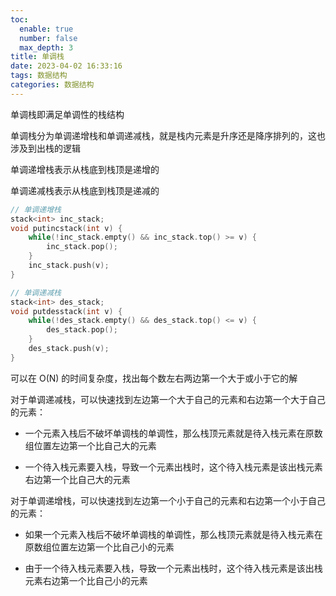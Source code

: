```yaml
---
toc:
  enable: true
  number: false
  max_depth: 3
title: 单调栈
date: 2023-04-02 16:33:16
tags: 数据结构
categories: 数据结构
---
```


单调栈即满足单调性的栈结构

单调栈分为单调递增栈和单调递减栈，就是栈内元素是升序还是降序排列的，这也涉及到出栈的逻辑

单调递增栈表示从栈底到栈顶是递增的

单调递减栈表示从栈底到栈顶是递减的

```cpp
// 单调递增栈
stack<int> inc_stack;
void putincstack(int v) {
    while(!inc_stack.empty() && inc_stack.top() >= v) {
        inc_stack.pop();
    }
    inc_stack.push(v);
}

// 单调递减栈
stack<int> des_stack;
void putdesstack(int v) {
    while(!des_stack.empty() && des_stack.top() <= v) {
        des_stack.pop();
    }
    des_stack.push(v);
}
```

可以在 O(N) 的时间复杂度，找出每个数左右两边第一个大于或小于它的解

对于单调递减栈，可以快速找到左边第一个大于自己的元素和右边第一个大于自己的元素：

- 一个元素入栈后不破坏单调栈的单调性，那么栈顶元素就是待入栈元素在原数组位置左边第一个比自己大的元素

- 一个待入栈元素要入栈，导致一个元素出栈时，这个待入栈元素是该出栈元素右边第一个比自己大的元素

对于单调递增栈，可以快速找到左边第一个小于自己的元素和右边第一个小于自己的元素：

- 如果一个元素入栈后不破坏单调栈的单调性，那么栈顶元素就是待入栈元素在原数组位置左边第一个比自己小的元素

- 由于一个待入栈元素要入栈，导致一个元素出栈时，这个待入栈元素是该出栈元素右边第一个比自己小的元素
